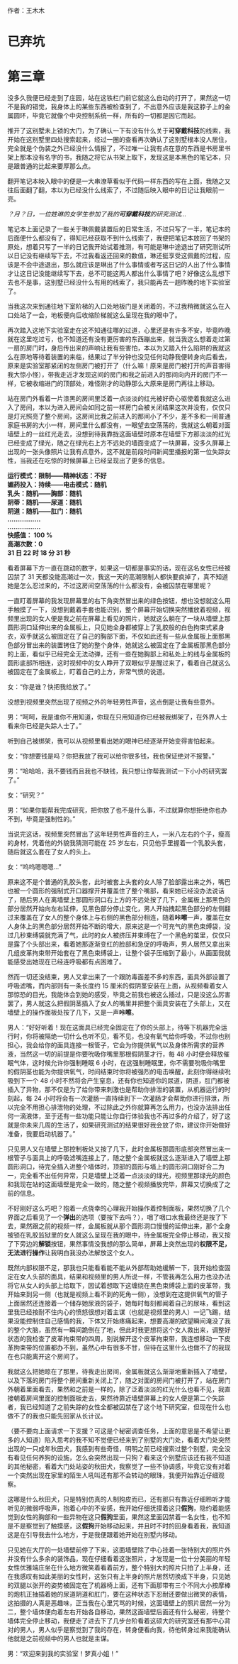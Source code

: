 作者：王木木

# 已弃坑
# 第三章
没多久我便已经走到了庄园，站在这铁栏门前它就这么自动的打开了，果然这一切不是我的错觉，我身体上的某些东西被检查到了，不出意外应该是我这脖子上的金属圆环，毕竟它就像个中央控制系统一样，所有的一切都是因它而起。

推开了这别墅未上锁的大门，为了确认一下有没有什么关于**可穿戴科技**的线索，我开始在这别墅里四处搜索起来，经过一圈的查看再次确认了这别墅根本没人居住，完全就是个伪装之外已经没什么情报了，不过唯一让我有点在意的东西是书房里书架上那本没有名字的书，我随之将它从书架上取下，发现这是本黑色的笔记本，只是跟普通的比起来要厚那么点。

翻开笔记本映入眼中的便是一大串潦草看似于代码一样东西的写在上面，我随之又往后面翻了翻，本以为已经没什么线索了，不过随后映入眼中的日记让我眼前一亮。

*？月？日，一位姓琳的女学生参加了我的**可穿戴科技**的研究测试...*

笔记本上面记录了一些关于琳佩戴装置后的日常生活，不过只写了一半，笔记本的后面便什么都没有了，得知已经获取不到什么线索了，我便把笔记本放回了书架的原处，想着只写了一半的日记我开始试着推测，有可能是琳中途退出了研究测试所以日记没有继续写下去，不过我看返还回来的数值，琳还挺享受这佩戴的过程，应该是不会中途退出，那么就应该是琳出了什么事情或者写这日记的人出了什么事情才让这日记没能继续写下去，总不可能这两人都出什么事情了吧？好像这么乱想下去也不是事，这别墅已经没什么有用的线索了，我只能再去一趟昨晚的地下实验室了。

当我这次来到通往地下室阶梯的入口处地板门是关闭着的，不过我稍微就这么在入口处站了一会，地板便向后收缩阶梯就这么呈现在我的眼中了。

再次踏入这地下实验室走在这不知通往哪的过道，心里还是有许多不安，毕竟昨晚就在这里吃过亏，也不知道还有没有更厉害的东西蹦出来，就当我这么想着走过第一扇的房门时，身后传出来的声响让我有些害怕，本以为又踏入什么陷阱的我就这么在原地等待着装置的来临，结果过了半分钟也没见任何动静我便转身向后看去，原来是实验室那紧闭的左侧房门被打开了（什么嘛！原来是房门被打开的声音害得我大惊小怪），带我走近才发现这间的房门和我之前进入的那间向内开的房门不一样，它被收缩进门的顶部处，难怪刚才的动静那么大原来是房门再往上移动。

站在房门外看着一片漆黑的房间里泛着一点淡淡的红光被好奇心驱使着我就这么进入了房间，本以为进入房间会如同之前一样房门会被关闭结果这次并没有，仅仅只是灯光照亮了整个房间，这房间比我之前进入的那间小了不少，差不多和一间普通家庭书房的大小一样，房间里什么都没有，一眼望去空荡荡的，我就这么朝着对面墙壁上的一丝红光走去，没想到待我靠拢这面墙壁时原本在墙壁下方那淡淡的红光已经变成了绿光，随之在绿光右上方不远处的墙面变成了一块屏幕，没多久屏幕上出现的一张头像照片让我有点意外，这不就是前段时间新闻里播报的第一位失踪女性，当我还在吃惊的时候屏幕上已经呈现出了更多的信息。

**运行模式：限制——精神状态：不好**  
**媚药投入：持续——电击模式：随机**  
**乳头：随机——胸部：随机**  
**阴蒂：随机——尿道：随机**  
**阴道：随机——肛门：随机**  
**................**  
**................**  
**快感值： 100 %**  
**高潮次数：0**  
**31 日 22 时 18 分 31 秒**

看着屏幕下方一直在跳动的数字，如果这一切都是事实的话，现在这名女性已经被囚禁了 31 天都没能高潮过一次，我这一天的高潮限制人都快要疯掉了，真不知道她是怎么忍过来的，不过这房间空荡荡的什么都没有，会被囚禁在哪里呢？

一直盯着屏幕的我发现屏幕里的右下角突然冒出来的绿色按钮，想也没想就这么用手触摸了一下，没想到戴着手套也能识别，整个屏幕开始切换突然播放着视频，视频里出现的女人便是我之前在屏幕上看见的照片，她就这么躺在了一块从墙壁上那圆形洞口延伸出来的金属板上，只见她全身都被穿上了乳胶般的白色拘束式紧身衣，双手就这么被固定在了自己的胸部下面，不仅如此还有一些从金属板上面那黑色部分冒出来的装置铐住了她的整个身体，她就这么被固定在了金属板那黑色部分的上面，看似乎已经完全无法动弹，还有一些在她胸部上和私处上的线与金属板的圆形底部所相连，这时视频中的女人睁开了双眼似乎是醒过来了，看着自己就这么被固定在了金属板上，盯着自己的上方，非常气愤的说道。

女：“你是谁？快把我给放了。”

没想到视频里突然出现了视频之外的年轻男性声音，这点倒是让我有些意外。

男：“呵呵，我是谁你不用知道，你现在只用知道你已经被我绑架了，在外界人士看来你已经是失踪人士了。”

听到自己被绑架，我可以从视频里看出她的眼神已经逐渐开始变得害怕起来。

女：“你想要钱是吗？你把我放了我可以给你很多钱，我也保证绝对不报警。”

男：“哈哈哈，我不要钱而且我也不缺钱，我只想让你帮我测试一下小小的研究罢了。”

女：“研究？”

男：“如果你能帮我完成研究，把你放了也不是什么事，不过就算你想拒绝你也办不到，毕竟是强制性的。”

当说完这话，视频里突然冒出了这年轻男性声音的主人，一米八左右的个子，瘦高的身材，凭着他的外貌我猜测可能在 25 岁左右，只见他手里握着一个乳胶头套，随后就这么套在了女人的头上。

女：“呜呜嗯嗯嗯...”

原来这不是个普通的乳胶头套，此时被套上头套的女人除了脸部露出来之外，嘴巴也被一个圆形的强制式开口器撑开并覆盖住了整个嘴部，看来她已经没办法说话了，随后男人在离墙壁上那圆形洞口右上方的不远处按了几下，金属板上那黑色的部分居然开始向左右延伸，见黑色部分停止变化，男人开始拽起黑色部分的左侧翻过来覆盖在了女人的整个身体上与右侧的黑色部分相连，随着**咔嚓**一声，覆盖在女人身体上的黑色部分居然开始不断的增大，原来这是一个可充气的黑色束缚袋，没过几秒束缚袋就充满了气，此时的女人被挤压并束缚在了一个黑色的茧里，仅仅只是露了个头部出来，看着她那逐渐变红的脸部和急促的呼吸声，男人居然又拿出来几组皮革拘束带开始套在了黑色束缚袋上，让整个袋子压缩到了最小，从画面我就能感受出她现在已经连呼吸都有点困难了。

然而一切还没结束，男人又拿出来了一个跟防毒面差不多的东西，面具外部设置了呼吸滤嘴，而内部则有一条长度约 15 厘米的假阴茎安装在上面，从视频看着女人那惊恐的目光，我能体会到她的感受，毕竟之前我也被这么插过，只是没这么厉害罢了，男人就这么把假阴茎插入了女人的嘴里并把整个面具安装在了头部上，又在墙壁上的操作面板处按了几下，又是一声**咔嚓**。

男人：“好好听着！现在这面具已经完全固定在了你的头部上，待等下机器完全运行时，你将被隔绝一切什么也听不见，看不见，也没有氧气给你呼吸，不过你也别担心，我会给你的面具连接一根管子，它会为你提供氧气以及身体所需求的营养液，当然这一切的前提是你要吮吸你嘴里那根假阴茎才行，每 48 小时便会释放催眠气体，这时候允许你强制睡眠 6 小时，在这强制睡眠里，你不需要吮吸你嘴里的假阴茎也能为你提供氧气，时间结束时你将被强烈的电击唤醒，此刻你得继续吮吸到下一个 48 小时不然将会产生窒息，还有你也知道你的尿道，阴道，肛门都被插入了异物，那不仅是为了给你带来刺激也是帮助你排泄的装置，从机器运行的时刻起，每 24 小时将会有一次灌肠一直持续到下一次灌肠才会帮助你进行排泄，所以完全不用担心排泄物的处理，不过除此之外你就算再怎么用力，也没办法排出任何一滴液体，至于还有一些功能只能让你自行体验我也不再过多的介绍了，好了这就是你未来几周的生活了，如果研究测试的结果很好我会放了你，建议你开始做好准备，我要启动机器了。”

只见男人又在墙壁上那控制板处又按了几下，此时金属板那圆形底部突然冒出来一根管子与面具上的呼吸滤嘴连接上了，随之整个金属板就这么逐渐进入了墙壁上那圆形洞口，待完全插入进整个墙体时，顶部的圆形与墙上的圆形洞口刚好合二为一，完全看不出任何异常，只是墙壁上泛着一点淡淡的绿光，视频里那绿光的颜色和我现在站的这面墙壁是完全一致的，随之整个视频播放完毕，屏幕又切换成了之前的信息。

不好刚好这么巧吧？抱着一点侥幸的心理我开始操作着控制面板，果然切换了几个界面之后看见了一个**弹出**的选项（要按下去吗？），咽了咽口水我最终还是按了下去，果然跟之前的视频一样，金属板就从那个圆形洞口慢慢的延伸出来，那个全身被锁在乳胶监狱里的女人就这么呈现在我的眼中，待金属板完全停止移动，我又按了下旁边的**解锁**按钮，果然事情没我想的那么简单，屏幕上突然出现的**权限不足，无法进行操作**让我明白我没办法解放这个女人。

既然内部权限不足，那我也只能看看能不能从外部帮助她缓解一下，我开始检查固定在女人头部的面具，结果和视频里的男人所说一样，不管我再怎么用力也没办法将它从女人的头部上给取下，因试着想取下这缠绕在黑色束缚袋上面的皮革带，我开始来到另一侧（也就是视频上看不到的死角一侧），没想到在这提供氧气的管子上面居然还连接着一个储存她尿液的袋子，她每时每刻都闻着自己的尿味，看到这里我已经按耐不住内心的愤怒很想对着主谋（也就是视频里的男人）一记飞踢，结果没能控制住自己感情的我，下体又开始疼痛起来，想要高潮的欲望瞬间淹没了我的整个大脑，虽然有一瞬间跪倒在了地，但此时我更想将这个女人救出来，调整好状态的我检查了皮革拘束带的四周，别说解开这个皮革拘束带，我连想移动一下皮革拘束带的位置都办不到，虽然心中有很多不甘，但待在这里什么也做不了的我现在也只能离开这个房间了。

我就这么把她晾在了那里，待我走出房间，金属板就这么渐渐地重新插入了墙壁，以及下落的房门将整个房间重新关闭上了，随之对面的房间门被打开了，站在房门外朝着里面看去，果然和之前是一样的，除了泛着淡淡的红光什么也看不见，我直接朝着房间里面的控制面板走去，果然待靠近墙壁屏幕上的女人便是第二个失踪者，我已经知道了之前失踪的女性全都被囚禁在了这个地下研究室，但现在什么也做不了的我也只能先回家从长计议。

（要不要向上面请求一下支援？可这是个秘密调查任务，上面的意思是不希望让更多的人知道）陷入思考的我不知不觉便已经来到了别墅的大门处，看着大门处突然出现的一只成年秋田犬，我感到有些奇怪，明明之前已经搜索过整个别墅，完全没有看见任何养狗的设施，怎么会突然出现一只狗？看来这个别墅应该还有我不知道的其他秘密，看着大门处站姿的秋田犬，我察觉了一些不协调感，毕竟它没有对着一个突然出现在家里的陌生人吼叫还有那不会转动的眼珠，我便开始靠近仔细观察。

这哪是什么秋田犬，只是特别仿真的人制狗皮而已，还有那只有靠近仔细聆听才能听见的微弱呼吸声，抱着心中的不安感，我开始仔细抚摸着这只**假狗**，隐约着能感觉到女性的胸部和一些异物在这只**假狗**里面，果然这里面囚禁着一名女性，也不知是不是察觉到了触摸感，这**假狗**开始移动起来，并且时不时的回身看着我，我知道这是在引导我去什么地方，于是我便跟着她开始在别墅内移动。

只见她在大厅的一处墙壁前停了下来，这面墙壁除了中心挂着一张特别大的照片外并没有什么多余的装饰品，现在仔细看着这张照片，才发现是一位十分美丽的年轻女性优雅端庄坐在什么地方微笑着看着前方，整个特别大的照片只拍了上半身，还在我感叹有如此美丽的女性时，这张只有上半身的照片居然切换成下半身，只见她的双腿以张开的姿势被固定在了机器椅上面，还有下面那带有三个不同大小按摩棒的炮机正抽插着她的尿道阴道和肛门，要在这种状态下忍耐还要做出微笑的表情，这拍摄的人真是恶趣味，正当我在心里咒骂的时候，这面墙壁上的照片居然一分为二，整个墙体便向着左右开始各自移动，果然这面墙壁后面还有什么秘密，待整个墙体完全停止移动，我便走了进去下了几步台阶看着这硕大的研究室还有那中心背对的男人，男人似乎是察觉到了我的存在，转身便看向我，待他转身过来我能确认他就是之前视频中的男人也就是主谋。

男：“欢迎来到我的实验室！梦真小姐！”
